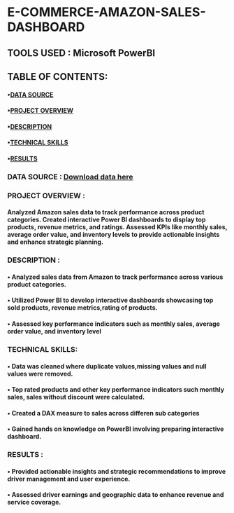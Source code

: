 # E-COMMERCE-AMAZON-SALES-DASHBOARD
## TOOLS USED : Microsoft PowerBI
## TABLE OF CONTENTS:
 #### •[DATA SOURCE](#data-source)
 #### •[PROJECT OVERVIEW](#project-overview)
 #### •[DESCRIPTION](#description)
 #### •[TECHNICAL SKILLS](#technical-skills)
 #### •[RESULTS](#results)
### DATA SOURCE : [Download data here](https://1drv.ms/x/c/b5fde8f868ef5346/EWWvNnA5w0NIpbxTHMGjHAkBCXsEdQaOxB2d4tHeQ-_1sA?e=Mk9fit)
### PROJECT OVERVIEW :
#### Analyzed Amazon sales data to track performance across product categories. Created interactive Power BI dashboards to display top products, revenue metrics, and ratings. Assessed KPIs like monthly sales, average order value, and inventory levels to provide actionable insights and enhance strategic planning.
### DESCRIPTION :
#### • Analyzed sales data from Amazon to track performance across various product categories.
#### • Utilized Power BI to develop interactive dashboards showcasing top sold products, revenue metrics,rating of products.
#### • Assessed key performance indicators such as monthly sales, average order value, and inventory level
### TECHNICAL SKILLS:
#### • Data was cleaned where duplicate values,missing values and null values were removed.
#### • Top rated products and other key performance indicators such monthly sales, sales without discount were calculated.
#### • Created a DAX measure to sales across differen sub categories
#### • Gained hands on knowledge on PowerBI involving preparing interactive dashboard.
### RESULTS :
#### • Provided actionable insights and strategic recommendations to improve driver management and user experience.
#### • Assessed driver earnings and geographic data to enhance revenue and service coverage.
